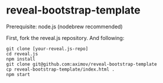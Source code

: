 # reveal-bootstrap-template

Prerequisite: node.js (nodebrew recommended)

First, fork the reveal.js repository. And following:

```
git clone [your-reveal.js-repo]
cd reveal.js
npm install
git clone git@github.com:aximov/reveal-bootstrap-template
cp reveal-bootstrap-template/index.html .
npm start
```
